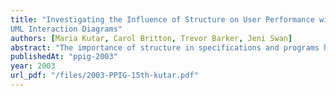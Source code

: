 ```yaml
---
title: "Investigating the Influence of Structure on User Performance with
UML Interaction Diagrams"
authors: [Maria Kutar, Carol Britton, Trevor Barker, Jeni Swan]
abstract: "The importance of structure in specifications and programs has long been recognised in both theoretical research and empirical studies, particularly with reference to the ease with which a reader can understand information representations. In this paper we report on an investigation, using diagrams from the Unified Modelling Language (UML), into whether different structures applied to the same information affect the ease with which readers can understand the information. Our hypothesis was that one of the structure types would produce diagrams that were easier for readers to understand than the other. However, although three studies were carried out, results in each case showed that participants performed equally well on diagrams with each type of structure.  We conclude that the difference between two types of structure appears less important than the fact that the two diagram types provide both visible structure and abstractions that the reader may reason with."
publishedAt: "ppig-2003"
year: 2003
url_pdf: "/files/2003-PPIG-15th-kutar.pdf"
---
```

